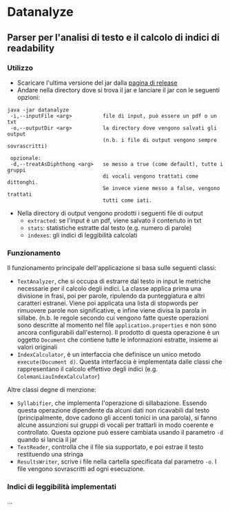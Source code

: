 # Datanalyze
## Parser per l'analisi di testo e il calcolo di indici di readability

### Utilizzo
- Scaricare l'ultima versione del jar dalla [pagina di release](https://github.com/NekoStark/datanalyze/releases)
- Andare nella directory dove si trova il jar e lanciare il jar con le seguenti opzioni:

```shell
java -jar datanalyze
 -i,--inputFile <arg>          file di input, può essere un pdf o un txt
 -o,--outputDir <arg>          la directory dove vengono salvati gli output
                               (n.b. i file di output vengono sempre sovrascritti)
 
 opzionale:
 -d,--treatAsDiphthong <arg>   se messo a true (come default), tutte i gruppi 
                               di vocali vengono trattati come dittonghi.
                               Se invece viene messo a false, vengono trattati
                               tutti come iati.
```

- Nella directory di output vengono prodotti i seguenti file di output
  - ```extracted```: se l'input è un pdf, viene salvato il contenuto in txt
  - ```stats```: statistiche estratte dal testo (e.g. numero di parole)
  - ```indexes```: gli indici di leggibilità calcolati

### Funzionamento
Il funzionamento principale dell'applicazione si basa sulle seguenti classi: 
- ```TextAnalyzer```, che si occupa di estrarre dal testo in input le metriche necessarie per il calcolo degli indici. La classe applica prima una divisione in frasi, poi per parole, ripulendo da punteggiatura e altri caratteri estranei. Viene poi applicata una lista di stopwords per rimuovere parole non significative, e infine viene divisa la parola in sillabe. (n.b. le regole secondo cui vengono fatte queste operazioni sono descritte al momento nel file ```application.properties``` e non sono ancora configurabili dall'esterno). Il prodotto di questa operazione è un oggetto ```Document``` che contiene tutte le informazioni estratte, insieme ai valori originali
- ```IndexCalculator```, è un interfaccia che definisce un unico metodo ```execute(Document d)```. Questa interfaccia è implementata dalle classi che rappresentano il calcolo effettivo degli indici (e.g. ```ColemanLiauIndexCalculator```)

Altre classi degne di menzione:
- ```Syllabifier```, che implementa l'operazione di sillabazione. Essendo questa operazione dipendente da alcuni dati non ricavabili dal testo (principalmente, dove cadono gli accenti tonici in una parola), si fanno alcune assunzioni sui gruppi di vocali per trattarli in modo coerente e controllato. Questa opzione può essere cambiata usando il parametro ```-d``` quando si lancia il jar
- ```TextReader```, controlla che il file sia supportato, e poi estrae il testo restituendo una stringa
- ```ResultsWriter```, scrive i file nella cartella specificata dal parametro ```-o```. I file vengono sovrascritti ad ogni esecuzione.

### Indici di leggibilità implementati

...
